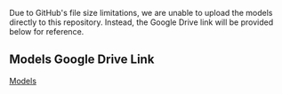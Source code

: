 Due to GitHub's file size limitations, we are unable to upload the models directly to this repository. Instead, the Google Drive link will be provided below for reference.


## Models Google Drive Link

[Models](https://drive.google.com/drive/u/0/folders/18mMu1oOSJ5BzNsMYqEVWh5ip2h-rl630)
